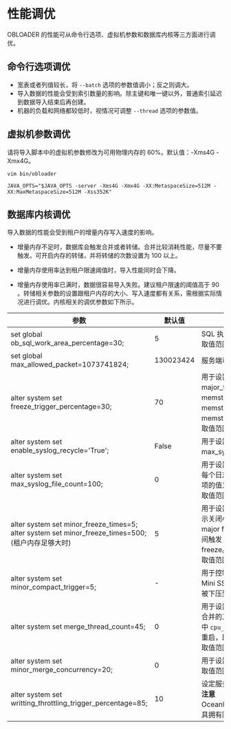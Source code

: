 性能调优 
=========================

OBLOADER 的性能可从命令行选项、虚拟机参数和数据库内核等三方面进行调优。

命令行选项调优 
----------------------------

* 宽表或者列值较长，将 `--batch` 选项的参数值调小；反之则调大。
* 导入数据的性能会受到索引数量的影响。除主键和唯一键以外，普通索引延迟到数据导入结束后再创建。
* 机器的负载和网络都较低时，视情况可调整 `--thread` 选项的参数值。

虚拟机参数调优 
----------------------------

请将导入脚本中的虚拟机参数修改为可用物理内存的 60%。默认值：-Xms4G -Xmx4G。

```shell
vim bin/obloader

JAVA_OPTS="$JAVA_OPTS -server -Xms4G -Xmx4G -XX:MetaspaceSize=512M -XX:MaxMetaspaceSize=512M -Xss352K"
```



数据库内核调优 
----------------------------

导入数据的性能会受到租户的增量内存写入速度的影响。

* 增量内存不足时，数据库会触发合并或者转储。合并比较消耗性能，尽量不要触发。可开启内存的转储，并将转储的次数设置为 100 以上。

  

* 增量内存使用率达到租户限速阈值时，导入性能同时会下降。

  

* 增量内存使用率已满时，数据很容易导入失败。建议租户限速的阈值高于 90 。转储相关参数的设置跟租户内存的大小、写入速度都有关系，需根据实际情况进行调优。内核相关的调优参数如下所示。

  




|                                                   **参数**                                                   |  **默认值**  |                                                                                                                                 **说明**                                                                                                                                 |
|------------------------------------------------------------------------------------------------------------|-----------|------------------------------------------------------------------------------------------------------------------------------------------------------------------------------------------------------------------------------------------------------------------------|
| set global ob_sql_work_area_percentage=30;                                                                 | 5         | SQL 执行过程中的内存占用百分比。 <br>取值范围：[0, 100]。                                                                                                                                                                                                                    |
| set global max_allowed_packet=1073741824;                                                                  | 130023424 | 服务端可接收的最大的网络数据包大小。                                                                                                                                                                                                                                                     |
| alter system set freeze_trigger_percentage=30;                                                             | 70        | 用于设置触发全局冻结的租户使用内存阈值。 major_freeze_trigger_percent=major_freeze 触发阈值 / memstore 容量 其中 memstore 容量是通过配置项 memstore_lmt_percent 计算所得。 计算公式：memstore_lmt_percent=memstore_limit/min_memory。 <br>取值范围：[1, 99]。 |
| alter system set enable_syslog_recycle='True';                                                             | False     | 用于设置是否开启回收系统日志的功能。 配合 max_syslog_file_count 生效，用于回收旧的日志文件。                                                                                                                                                                                             |
| alter system set max_syslog_file_count=100;                                                                | 0         | 用于设置在回收日志文件之前可以容纳的日志文件数量。 每个日志文件最多可占用 256 MB 的磁盘空间。 当该配置项的值为 0 时，不会删除任何日志文件。 <br>取值范围：[0, +∞)。                                                                                                                                            |
| alter system set minor_freeze_times=5; alter system set minor_freeze_times=500; (租户内存足够大时) | 5         | 用于设置多少次小合并触发一次全局合并。值为 0 时，表示关闭小合并。 内存超过预设限制会触发 minor freeze 或 major freeze，该参数指在连续两次触发 major freeze 之间触发 minor freeze 的次数。0 表示禁止自动触发 minor freeze。 <br>取值范围：[0, 65536)。                                                                   |
| alter system set minor_compact_trigger=5;                                                                  | -         | 用于控制分层转储触发向下一层下压的阈值。 当该层的 Mini SSTable 总数达到设定的阈值时，所有 SSTable 都会被下压到下一层，组成新的 Minor SSTable。                                                                                                                                                             |
| alter system set merge_thread_count=45;                                                                    | 0         | 用于设置每日合并工作的线程数。 该配置项的值为 `0` 时，合并的工作进程数的计算方式为 `min{10,cpu_cnt*0.3}`，其中 `cpu_cnt` 为系统 CPU 的数量。 修改动态参数后，无需重启，即刻生效。 <br>取值范围：[0, 256]。                                                                                       |
| alter system set minor_merge_concurrency=20;                                                               | 0         | 用于设置小合并时的并发线程数。 <br>取值范围：[0, 64。                                                                                                                                                                                                                                        |
| alter system set writting_throttling_trigger_percentage=85;                                                | 10        | 设定服务端内存限流阈值。 <br>**注意**<br> OceanBase 2.2.30 之后版本才支持该系统参数，要求工具拥有防导爆能力。                                                                                                                                                                        |


